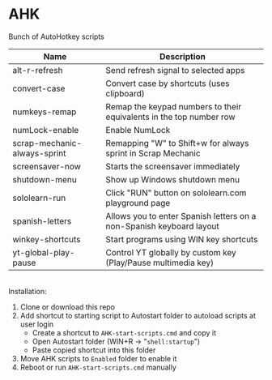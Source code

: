 # AHK
Bunch of AutoHotkey scripts


| Name | Description |
|---|---|
| alt-r-refresh | Send refresh signal to selected apps |
| convert-case | Convert case by shortcuts (uses clipboard) |
| numkeys-remap | Remap the keypad numbers to their equivalents in the top number row |
| numLock-enable | Enable NumLock |
| scrap-mechanic-always-sprint | Remapping "W" to Shift+w for always sprint in Scrap Mechanic |
| screensaver-now | Starts the screensaver immediately |
| shutdown-menu | Show up Windows shutdown menu |
| sololearn-run | Click "RUN" button on sololearn.com playground page |
| spanish-letters | Allows you to enter Spanish letters on a non-Spanish keyboard layout |
| winkey-shortcuts | Start programs using WIN key shortcuts |
| yt-global-play-pause | Control YT globally by custom key (Play/Pause multimedia key) |

<br>
Installation:

1. Clone or download this repo
2. Add shortcut to starting script to Autostart folder to autoload scripts at user login
    - Create a shortcut to `AHK-start-scripts.cmd` and copy it
    - Open Autostart folder (WIN+R -> "`shell:startup`")
    - Paste copied shortcut into this folder
3. Move AHK scripts to `Enabled` folder to enable it
4. Reboot or run `AHK-start-scripts.cmd` manually
